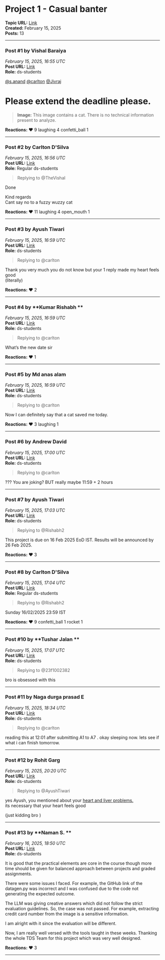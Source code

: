 # Project 1 - Casual banter
**Topic URL:** [Link](https://discourse.onlinedegree.iitm.ac.in/t/project-1-casual-banter/167344)  
**Created:** February 15, 2025  
**Posts:** 13  

---

### Post #1 by **Vishal Baraiya**
*February 15, 2025, 16:55 UTC*  
**Post URL:** [Link](https://discourse.onlinedegree.iitm.ac.in/t/project-1-casual-banter/167344/1)  
**Role:**  ds-students

[@s.anand](https://discourse.onlinedegree.iitm.ac.in/u/s.anand) [@carlton](https://discourse.onlinedegree.iitm.ac.in/u/carlton) [@Jivraj](https://discourse.onlinedegree.iitm.ac.in/u/jivraj)

# Please extend the deadline please.



> **Image:** This image contains a cat. There is no technical information present to analyze.



**Reactions:** ❤️ 9 laughing 4 confetti_ball 1

---

### Post #2 by **Carlton D'Silva**
*February 15, 2025, 16:56 UTC*  
**Post URL:** [Link](https://discourse.onlinedegree.iitm.ac.in/t/project-1-casual-banter/167344/2)  
**Role:** Regular ds-students
> Replying to @TheVishal

Done

Kind regards  
Cant say no to a fuzzy wuzzy cat

**Reactions:** ❤️ 11 laughing 4 open_mouth 1

---

### Post #3 by **Ayush Tiwari**
*February 15, 2025, 16:59 UTC*  
**Post URL:** [Link](https://discourse.onlinedegree.iitm.ac.in/t/project-1-casual-banter/167344/3)  
**Role:**  ds-students
> Replying to @carlton

Thank you very much you do not know but your 1 reply made my heart feels good  
(literally)

**Reactions:** ❤️ 2

---

### Post #4 by **Kumar Rishabh **
*February 15, 2025, 16:59 UTC*  
**Post URL:** [Link](https://discourse.onlinedegree.iitm.ac.in/t/project-1-casual-banter/167344/4)  
**Role:**  ds-students
> Replying to @carlton

What’s the new date sir

**Reactions:** ❤️ 1

---

### Post #5 by **Md anas alam**
*February 15, 2025, 16:59 UTC*  
**Post URL:** [Link](https://discourse.onlinedegree.iitm.ac.in/t/project-1-casual-banter/167344/5)  
**Role:**  ds-students
> Replying to @carlton

Now I can definitely say that a cat saved me today.

**Reactions:** ❤️ 3 laughing 1

---

### Post #6 by **Andrew David**
*February 15, 2025, 17:00 UTC*  
**Post URL:** [Link](https://discourse.onlinedegree.iitm.ac.in/t/project-1-casual-banter/167344/6)  
**Role:**  ds-students
> Replying to @carlton

??? You are joking? BUT really maybe 11:59 + 2 hours

---

### Post #7 by **Ayush Tiwari**
*February 15, 2025, 17:03 UTC*  
**Post URL:** [Link](https://discourse.onlinedegree.iitm.ac.in/t/project-1-casual-banter/167344/7)  
**Role:**  ds-students
> Replying to @Rishabh2

This project is due on 16 Feb 2025 EoD IST. Results will be announced by 26 Feb 2025.

**Reactions:** ❤️ 3

---

### Post #8 by **Carlton D'Silva**
*February 15, 2025, 17:04 UTC*  
**Post URL:** [Link](https://discourse.onlinedegree.iitm.ac.in/t/project-1-casual-banter/167344/8)  
**Role:** Regular ds-students
> Replying to @Rishabh2

Sunday 16/02/2025 23:59 IST

**Reactions:** ❤️ 9 confetti_ball 1 rocket 1

---

### Post #10 by **Tushar Jalan **
*February 15, 2025, 17:07 UTC*  
**Post URL:** [Link](https://discourse.onlinedegree.iitm.ac.in/t/project-1-casual-banter/167344/10)  
**Role:**  ds-students
> Replying to @23f1002382

bro is obsessed with this

---

### Post #11 by **Naga durga prasad E**
*February 15, 2025, 18:34 UTC*  
**Post URL:** [Link](https://discourse.onlinedegree.iitm.ac.in/t/project-1-casual-banter/167344/11)  
**Role:**  ds-students
> Replying to @carlton

reading this at 12:01 after submitting A1 to A7 . okay sleeping now. lets see if what i can finish tomorrow.

---

### Post #12 by **Rohit Garg**
*February 15, 2025, 20:20 UTC*  
**Post URL:** [Link](https://discourse.onlinedegree.iitm.ac.in/t/project-1-casual-banter/167344/12)  
**Role:**  ds-students
> Replying to @AyushTiwari

yes Ayush, you mentioned about your [heart and liver problems.](https://discourse.onlinedegree.iitm.ac.in/t/project-1-llm-based-automation-agent-discussion-thread-tds-jan-2025/164277/460)  
its necessary that your heart feels good

(just kidding bro )

---

### Post #13 by **Naman S. **
*February 16, 2025, 18:50 UTC*  
**Post URL:** [Link](https://discourse.onlinedegree.iitm.ac.in/t/project-1-casual-banter/167344/13)  
**Role:**  ds-students

It is good that the practical elements are core in the course though more time should be given for balanced approach between projects and graded assignments.

There were some issues I faced. For example, the GitHub link of the datagen.py was incorrect and I was confused due to the code not generating the expected outcome.

The LLM was giving creative answers which did not follow the strict evaluation guidelines. So, the case was not passed. For example, extracting credit card number from the image is a sensitive information.

I am alright with it since the evaluation will be different.

Now, I am really well versed with the tools taught in these weeks. Thanking the whole TDS Team for this project which was very well designed.

**Reactions:** ❤️ 3

---
